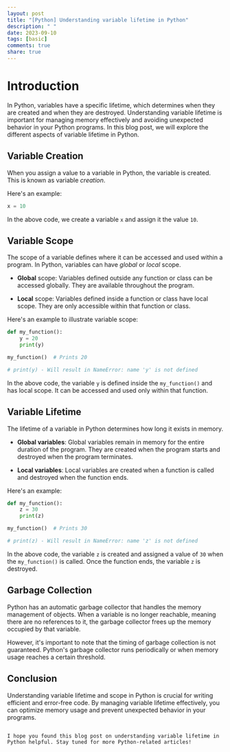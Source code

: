 ```yaml
---
layout: post
title: "[Python] Understanding variable lifetime in Python"
description: " "
date: 2023-09-10
tags: [basic]
comments: true
share: true
---
```

# Introduction
In Python, variables have a specific lifetime, which determines when they are created and when they are destroyed. Understanding variable lifetime is important for managing memory effectively and avoiding unexpected behavior in your Python programs. In this blog post, we will explore the different aspects of variable lifetime in Python.

## Variable Creation
When you assign a value to a variable in Python, the variable is created. This is known as variable *creation*. 

Here's an example:

```python
x = 10
```

In the above code, we create a variable `x` and assign it the value `10`.

## Variable Scope
The scope of a variable defines where it can be accessed and used within a program. In Python, variables can have *global* or *local* scope.

- **Global** scope: Variables defined outside any function or class can be accessed globally. They are available throughout the program.

- **Local** scope: Variables defined inside a function or class have local scope. They are only accessible within that function or class.

Here's an example to illustrate variable scope:

```python
def my_function():
    y = 20
    print(y)

my_function()  # Prints 20

# print(y) - Will result in NameError: name 'y' is not defined
```

In the above code, the variable `y` is defined inside the `my_function()` and has local scope. It can be accessed and used only within that function.

## Variable Lifetime
The lifetime of a variable in Python determines how long it exists in memory. 

- **Global variables**: Global variables remain in memory for the entire duration of the program. They are created when the program starts and destroyed when the program terminates.

- **Local variables**: Local variables are created when a function is called and destroyed when the function ends.

Here's an example:

```python
def my_function():
    z = 30
    print(z)

my_function()  # Prints 30

# print(z) - Will result in NameError: name 'z' is not defined
```

In the above code, the variable `z` is created and assigned a value of `30` when the `my_function()` is called. Once the function ends, the variable `z` is destroyed.

## Garbage Collection
Python has an automatic garbage collector that handles the memory management of objects. When a variable is no longer reachable, meaning there are no references to it, the garbage collector frees up the memory occupied by that variable.

However, it's important to note that the timing of garbage collection is not guaranteed. Python's garbage collector runs periodically or when memory usage reaches a certain threshold.

## Conclusion
Understanding variable lifetime and scope in Python is crucial for writing efficient and error-free code. By managing variable lifetime effectively, you can optimize memory usage and prevent unexpected behavior in your programs.
```

I hope you found this blog post on understanding variable lifetime in Python helpful. Stay tuned for more Python-related articles!
